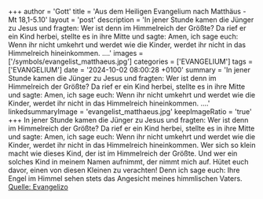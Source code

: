 +++
author = 'Gott'
title = 'Aus dem Heiligen Evangelium nach Matthäus - Mt 18,1-5.10'
layout = 'post'
description = 'In jener Stunde kamen die Jünger zu Jesus und fragten: Wer ist denn im Himmelreich der Größte? Da rief er ein Kind herbei, stellte es in ihre Mitte und sagte: Amen, ich sage euch: Wenn ihr nicht umkehrt und werdet wie die Kinder, werdet ihr nicht in das Himmelreich hineinkommen. ....'
images = ['/symbols/evangelist_matthaeus.jpg']
categories = ['EVANGELIUM']
tags = ['EVANGELIUM']
date = '2024-10-02 08:00:28 +0100'
summary = 'In jener Stunde kamen die Jünger zu Jesus und fragten: Wer ist denn im Himmelreich der Größte? Da rief er ein Kind herbei, stellte es in ihre Mitte und sagte: Amen, ich sage euch: Wenn ihr nicht umkehrt und werdet wie die Kinder, werdet ihr nicht in das Himmelreich hineinkommen. ....'
linkedsummaryImage = 'evangelist_matthaeus.jpg'
keepImageRatio = 'true'
+++
In jener Stunde kamen die Jünger zu Jesus und fragten: Wer ist denn im Himmelreich der Größte?
Da rief er ein Kind herbei, stellte es in ihre Mitte
und sagte: Amen, ich sage euch: Wenn ihr nicht umkehrt und werdet wie die Kinder, werdet ihr nicht in das Himmelreich hineinkommen.
Wer sich so klein macht wie dieses Kind, der ist im Himmelreich der Größte.<!--more-->
Und wer ein solches Kind in meinem Namen aufnimmt, der nimmt mich auf.
Hütet euch davor, einen von diesen Kleinen zu verachten! Denn ich sage euch: Ihre Engel im Himmel sehen stets das Angesicht meines himmlischen Vaters.<br> [Quelle: Evangelizo](https://evangeliumtagfuertag.org/DE/gospel)